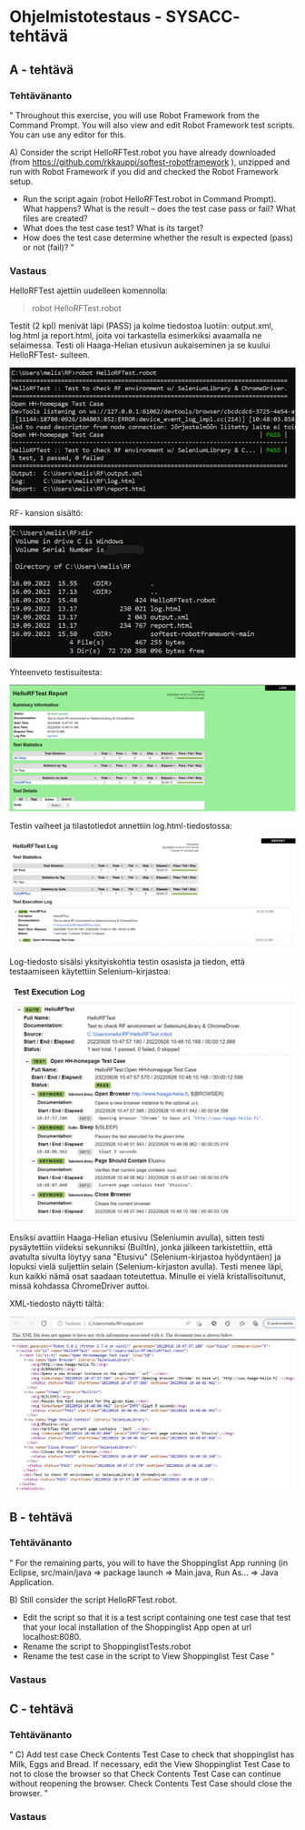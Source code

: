 # Ohjelmistotestaus - SYSACC- tehtävä

## A - tehtävä

### Tehtävänanto

"
Throughout this exercise, you will use Robot Framework from the Command Prompt. You will also view and edit Robot Framework test scripts. You can use any editor for this.

A) Consider the script HelloRFTest.robot you have already downloaded (from https://github.com/rkkauppi/softest-robotframework ), unzipped and run with Robot Framework if you did and checked the Robot Framework setup.
* Run the script again (robot HelloRFTest.robot in Command Prompt). What happens?
What is the result – does the test case pass or fail? What files are created?
* What does the test case test? What is its target?
* How does the test case determine whether the result is expected (pass) or not (fail)?
"

### Vastaus

HelloRFTest ajettiin uudelleen komennolla:

> robot HelloRFTest.robot

Testit (2 kpl) menivät läpi (PASS) ja kolme tiedostoa luotiin: output.xml, log.html ja report.html, joita voi tarkastella esimerkiksi avaamalla ne selaimessa. Testi oli Haaga-Helian etusivun aukaiseminen ja se kuului HelloRFTest- suiteen. 

![hellorf](/assets/sysacc/hellorf.png)

RF- kansion sisältö:

![dir](/assets/sysacc/dir_hello_rf.png)

Yhteenveto testisuitesta:

![report](/assets/sysacc/hello_report.png)

Testin vaiheet ja tilastotiedot annettiin log.html-tiedostossa:

![log](/assets/sysacc/hello_log.png)

Log-tiedosto sisälsi yksityiskohtia testin osasista ja tiedon, että testaamiseen käytettiin Selenium-kirjastoa:

![details](/assets/sysacc/test_exec_log.png)

Ensiksi avattiin Haaga-Helian etusivu (Seleniumin avulla), sitten testi pysäytettiin viideksi sekunniksi (BuiltIn), jonka jälkeen tarkistettiin, että avatulta sivulta löytyy sana "Etusivu" (Selenium-kirjastoa hyödyntäen) ja lopuksi vielä suljettiin selain (Selenium-kirjaston avulla). Testi menee läpi, kun kaikki nämä osat saadaan toteutettua. Minulle ei vielä kristallisoitunut, missä kohdassa ChromeDriver auttoi.

XML-tiedosto näytti tältä:

![xml](/assets/sysacc/hello_xml_log.png)

## B - tehtävä

### Tehtävänanto

"
For the remaining parts, you will to have the Shoppinglist App running (in Eclipse, src/main/java => package launch => Main.java, Run As… => Java Application.

B) Still consider the script HelloRFTest.robot.

* Edit the script so that it is a test script containing one test case that test that your local installation of the Shoppinglist App open at url localhost:8080.
* Rename the script to ShoppinglistTests.robot
* Rename the test case in the script to View Shoppinglist Test Case
"

### Vastaus



## C - tehtävä

### Tehtävänanto

"
C) Add test case Check Contents Test Case to check that shoppinglist has Milk,
Eggs and Bread. If necessary, edit the View Shoppinglist Test Case to not to close the browser so that Check Contents Test Case can continue without reopening the browser. Check Contents Test Case should close the browser.
"

### Vastaus